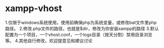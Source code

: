 # xampp-vhost
1.仅限于windows系统使用，使用前确保php为系统变量，或修改bat文件里php路径。
2.修改.php文件的路径，也就是$dir，修改为你安装xampp的路径
3.默认配置为一个项目，一个vhost.conf，一个logs目录（按天分割）禁用目录浏览等。
4.其他自行修改，欢迎提意见和建议讨论
